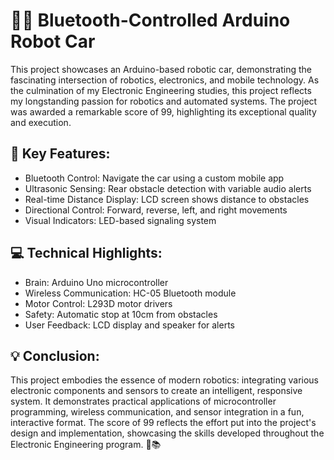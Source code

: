 # 🚗💨 Bluetooth-Controlled Arduino Robot Car
This project showcases an Arduino-based robotic car, demonstrating the fascinating intersection of robotics, electronics, and mobile technology.
As the culmination of my Electronic Engineering studies, this project reflects my longstanding passion for robotics and automated systems.
The project was awarded a remarkable score of 99, highlighting its exceptional quality and execution.

## 🌟 Key Features:
- Bluetooth Control: Navigate the car using a custom mobile app
- Ultrasonic Sensing: Rear obstacle detection with variable audio alerts
- Real-time Distance Display: LCD screen shows distance to obstacles
- Directional Control: Forward, reverse, left, and right movements
- Visual Indicators: LED-based signaling system

## 💻 Technical Highlights:
- Brain: Arduino Uno microcontroller
- Wireless Communication: HC-05 Bluetooth module
- Motor Control: L293D motor drivers
- Safety: Automatic stop at 10cm from obstacles
- User Feedback: LCD display and speaker for alerts

## 💡 Conclusion:
This project embodies the essence of modern robotics: integrating various electronic components and sensors to create an intelligent, responsive system.
It demonstrates practical applications of microcontroller programming, wireless communication, and sensor integration in a fun, interactive format.
The score of 99 reflects the effort put into the project's design and implementation, showcasing the skills developed throughout the Electronic Engineering program. 🌠📚

